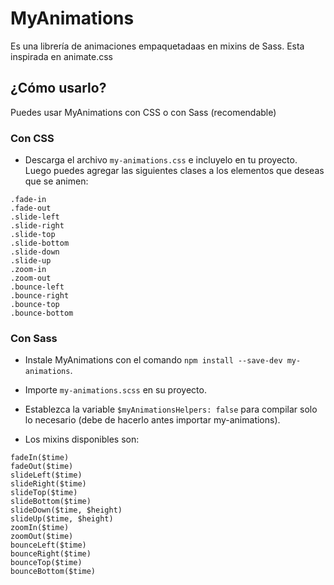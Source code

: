 # MyAnimations

Es una librería de animaciones empaquetadaas en mixins de Sass. Esta inspirada en animate.css

## ¿Cómo usarlo?

Puedes usar MyAnimations con CSS o con Sass (recomendable)

### Con CSS

- Descarga el archivo `my-animations.css` e incluyelo en tu proyecto. Luego puedes agregar las siguientes clases a los elementos que deseas que se animen:

```language-css
.fade-in
.fade-out
.slide-left
.slide-right
.slide-top
.slide-bottom
.slide-down
.slide-up
.zoom-in
.zoom-out
.bounce-left
.bounce-right
.bounce-top
.bounce-bottom
```

### Con Sass

- Instale MyAnimations con el comando `npm install --save-dev my-animations`.
- Importe `my-animations.scss` en su proyecto.
- Establezca la variable `$myAnimationsHelpers: false` para compilar solo lo necesario (debe de hacerlo antes importar my-animations).

- Los mixins disponibles son:

```language-scss
fadeIn($time)
fadeOut($time)
slideLeft($time)
slideRight($time)
slideTop($time)
slideBottom($time)
slideDown($time, $height)
slideUp($time, $height)
zoomIn($time)
zoomOut($time)
bounceLeft($time)
bounceRight($time)
bounceTop($time)
bounceBottom($time)
```
